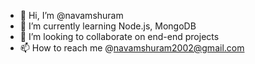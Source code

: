 - 👋 Hi, I’m @navamshuram
- 🌱 I’m currently learning Node.js, MongoDB
- 💞️ I’m looking to collaborate on end-end projects
- 📫 How to reach me @navamshuram2002@gmail.com

<!---
navamshuram/navamshuram is a ✨ special ✨ repository because its `README.md` (this file) appears on your GitHub profile.
You can click the Preview link to take a look at your changes.
--->
